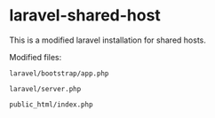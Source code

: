 # laravel-shared-host

This is a modified laravel installation for shared hosts.

Modified files:

```shell
laravel/bootstrap/app.php
```

```shell
laravel/server.php
```

```shell
public_html/index.php
```